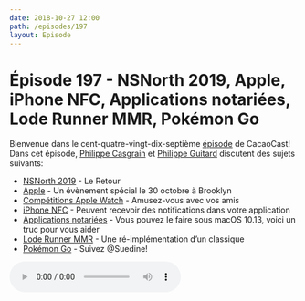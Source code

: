 ```yaml
---
date: 2018-10-27 12:00
path: /episodes/197
layout: Episode
---
```

# Épisode 197 - NSNorth 2019, Apple, iPhone NFC, Applications notariées, Lode Runner MMR, Pokémon Go
<p>Bienvenue dans le cent-quatre-vingt-dix-septième <a href="https://archive.org/download/cacaocast/cacaocast_197.mp3" title="CacaoCast Episode 197">épisode</a> de CacaoCast! Dans cet épisode, <a href="http://www.twitter.com/philippec" title="Philippe Casgrain sur Twitter">Philippe Casgrain</a> et <a href="http://www.twitter.com/philippeguitard" title="Philippe Guitard sur Twitter">Philippe Guitard</a> discutent des sujets suivants:</p>
<ul><li><a href="https://nsnorth.ca" title="NSNorth 2019">NSNorth 2019</a> - Le Retour</li>
<li><a href="https://www.apple.com/apple-events/" title="Apple">Apple</a> - Un évènement spécial le 30 octobre à Brooklyn</li>
<li><a href="https://support.apple.com/fr-ca/HT207014?cid=tw_sc_watchos5_092518" title="Compétitions Apple Watch">Compétitions Apple Watch</a> - Amusez-vous avec vos amis</li>
<li><a href="https://developer.apple.com/videos/play/tech-talks/702/" title="iPhone NFC">iPhone NFC</a> - Peuvent recevoir des notifications dans votre application</li>
<li><a href="https://twitter.com/siegel/status/1037413024502562817" title="Applications notariées">Applications notariées</a> - Vous pouvez le faire sous macOS 10.13, voici un truc pour vous aider</li>
<li><a href="http://mmr.quarkrobot.com" title="Lode Runner MMR">Lode Runner MMR</a> - Une ré-implémentation d’un classique</li>
<li><a href="https://twitter.com/philippec/status/1054566973470851072" title="Pokémon Go">Pokémon Go</a> - Suivez @Suedine!</li>
</ul>
<p><audio controls><source src="https://archive.org/download/cacaocast/cacaocast_197.mp3" type="audio/mpeg"><source src="https://archive.org/download/cacaocast/cacaocast_197.mp3" type="audio/mp4">Votre navigateur ne supporte pas l'élément audio / Your browser does not support the audio element.</audio></p>
